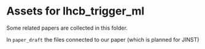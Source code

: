 # Assets for lhcb_trigger_ml

Some related papers are collected in this folder.

In `paper_draft` the files connected to our paper (which is planned for JINST)